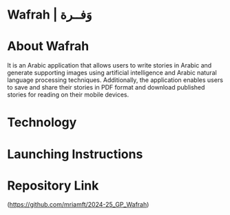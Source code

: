 # Wafrah | وَفــرة
<p align="center">
</p>


# About Wafrah
It is an Arabic application that allows users to write stories in Arabic and generate supporting images using artificial intelligence and Arabic natural language processing techniques. Additionally, the application enables users to save and share their stories in PDF format and download published stories for reading on their mobile devices.


# Technology

# Launching Instructions

# Repository Link
(https://github.com/mriamft/2024-25_GP_Wafrah)
